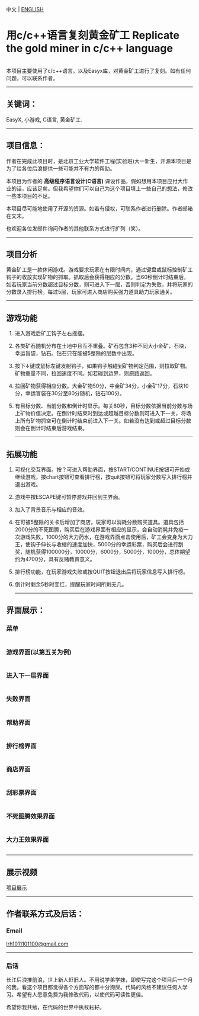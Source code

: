 中文 | [ENGLISH](./README.EN.md) 

# 用c/c++语言复刻黄金矿工 Replicate the gold miner in c/c++ language

<img src="./images/BJUT.png" title="" alt="" data-align="center">

本项目主要使用了c/c++语言，以及Easyx库，对黄金矿工进行了复刻。如有任何问题，可以联系作者。

****

## 关键词：

EasyX, 小游戏, C语言, 黄金矿工.

****

## 项目信息：

作者在完成此项目时，是北京工业大学软件工程(实验班)大一新生，开源本项目是为了给各位后浪提供一些可能并不有力的帮助。

本项目为作者的 **高级程序语言设计(C语言)** 课设作品，假如想用本项目应付大作业的话，应该足矣。但我希望你们可以自己为这个项目填上一些自己的想法，修改一些本项目的不足。

本项目尽可能地使用了开源的资源。如若有侵权，可联系作者进行删除。作者邮箱在文末。

也欢迎各位发邮件询问作者的其他联系方式进行扩列（笑）。

****

## 项目分析

黄金矿工是一款休闲游戏。游戏要求玩家在有限时间内，通过键盘或鼠标控制矿工钩子的收放实现矿物的抓取。抓取后会获得相应的分数。当60秒倒计时结束后，如若玩家当前分数超过目标分数，则可进入下一层，否则判定为失败，并将玩家的分数录入排行榜。每过5层，玩家可进入商店购买强力道具助力玩家通关。

****

## 游戏功能

1. 进入游戏后矿工钩子左右摇摆。

2. 各类矿石随机分布在土地中且互不重叠。矿石包含3种不同大小金矿，石块，幸运盲袋，钻石。钻石只在能被5整除的层数中出现。

3. 按下↓键或鼠标左键发射钩子，如果钩子触碰到矿物判定范围，则拉取矿物。矿物重量不同，拉回速度不同。如若碰到边界，则原路返回。

4. 拉回矿物获得相应分数。大金矿物50分，中金矿34分，小金矿17分，石块10分，幸运盲袋在30分至80分随机，钻石100分。

5. 有目标分数、当前分数和倒计时显示。每关60秒，目标分数依据当前分数与场上矿物价值决定。在倒计时结束时到达或超越目标分数则可进入下一关，将场上所有矿物抓空可在倒计时结束前进入下一关。如若没有达到或超过目标分数则会在倒计时结束后游戏结束。
   
   ****

## 拓展功能

1. 可视化交互界面。按？可进入帮助界面，按START/CONTINUE按钮可开始或继续游戏，按chart按钮可查看排行榜，按quit按钮可将玩家分数写入排行榜并退出游戏。

2. 游戏中按ESCAPE键可暂停游戏并回到主界面。

3. 加入了背景音乐与相应的音效。

4. 在可被5整除的关卡后增加了商店，玩家可以消耗分数购买道具。道具包括2000分的不死图腾，购买后在游戏界面有相应的显示，会自动消耗并免疫一次游戏失败，1000分的大力药水，在游戏界面点击使用后，矿工会变身为大力王，使钩子伸长与收缩的速度加快，5000分的幸运彩票，购买后会进行刮奖，随机获得100000分，10000分，6000分，5000分，1000分，总体期望约为4700分，具有反赌教育意义。

5. 排行榜功能，在玩家游戏失败或按QUIT按钮退出后将玩家信息写入排行榜。

6. 倒计时剩余5秒时变红，提醒玩家时间所剩无几。
   
   ****

## 界面展示：

### 菜单

<img src="./images/menu.png" title="" alt="" data-align="center">

### 游戏界面(以第五关为例)

<img src="./images/game1.png" title="" alt="" data-align="center">

### 进入下一层界面

<img src="./images/next.png" title="" alt="" data-align="center">

### 失败界面

<img src="./images/fail.png" title="" alt="" data-align="center">

### 帮助界面

<img src="./images/helps.png" title="" alt="" data-align="center">

### 排行榜界面

<img src="./images/chart.png" title="" alt="" data-align="center">

### 商店界面

<img src="./images/shop.png" title="" alt="" data-align="center">

### 刮彩票界面

<img src="./images/lottery.png" title="" alt="" data-align="center">

### 不死图腾效果界面

<img src="./images/nodietotem.png" title="" alt="" data-align="center">

### 大力王效果界面

<img src="./images/darlingWang.png" title="" alt="" data-align="center">

****

## 展示视频

[项目展示](./项目展示.mp4) 

****

## 作者联系方式及后话：

### Email

lrh1011101100@gmail.com

****

### 后话

长江后浪推前浪，世上新人赶旧人。不用说学弟学妹，即使写完这个项目后一个月的我，看这个项目都觉得各个方面写的都十分狗屎。代码的风格不建议任何人学习。希望有人愿意免费为我修改代码，以使代码可读性更佳。

希望你我共勉，在代码的世界中执杖耘耔。
